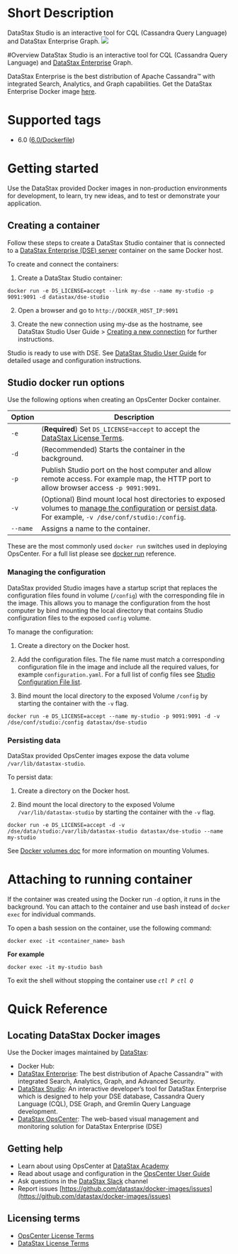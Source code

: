 # Short Description
DataStax Studio is an interactive tool for CQL (Cassandra Query Language) and DataStax Enterprise Graph. 
![](https://upload.wikimedia.org/wikipedia/commons/e/e5/DataStax_Logo.png)

#Overview
DataStax Studio is an interactive tool for CQL (Cassandra Query Language) and [DataStax Enterprise](https://hub.docker.com/r/datastax/dse-server) Graph. 

DataStax Enterprise is the best distribution of Apache Cassandra™ with integrated Search, Analytics, and Graph capabilities. Get the DataStax Enterprise Docker image [here](https://hub.docker.com/r/datastax/dse-server/).  

# Supported tags
* 6.0 ([6.0/Dockerfile](https://github.com/datastax/docker-images/blob/master/studio/6.0/Dockerfile))

# Getting started

Use the DataStax provided Docker images in non-production environments for development, to learn, try new ideas, and to test or demonstrate your application.

## Creating a container
Follow these steps to create a DataStax Studio container that is connected to a [DataStax Enterprise (DSE) server](https://hub.docker.com/r/datastax/dse-server) container on the same Docker host.

To create and connect the containers:

1. Create a DataStax Studio container:

```
docker run -e DS_LICENSE=accept --link my-dse --name my-studio -p 9091:9091 -d datastax/dse-studio
```
2. Open a browser and go to `http://DOCKER_HOST_IP:9091`

3. Create the new connection using my-dse as the hostname, see DataStax Studio User Guide > [Creating a new connection](http://docs.datastax.com/en/dse/5.1/dse-dev/datastax_enterprise/studio/stdToc.html) for further instructions.

Studio is ready to use with DSE. See [DataStax Studio User Guide](http://docs.datastax.com/en/dse/5.1/dse-dev/datastax_enterprise/studio/stdAbout.html) for detailed usage and configuration instructions.

## Studio docker run options
Use the following options when creating an OpsCenter Docker container. 

Option | Description
------------- | -------------
`-e` | (**Required**) Set `DS_LICENSE=accept` to accept the [DataStax License Terms](https://www.datastax.com/terms).
`-d` | (Recommended) Starts the container in the background.
`-p` | Publish Studio port on the host computer and allow remote access. For example map, the HTTP port to allow browser access `-p 9091:9091`.
`-v` | (Optional) Bind mount local host directories to exposed volumes to [manage the configuration](#Managing-the-configuration) or [persist data](#Persisting-data). For example, `-v /dse/conf/studio:/config`. 
`--name` |Assigns a name to the container.

These are the most commonly used `docker run` switches used in deploying OpsCenter.  For a full list please see [docker run](https://docs.docker.com/engine/reference/commandline/run/) reference.

### Managing the configuration

DataStax provided Studio images have a startup script that replaces the configuration files found in volume (`/config`) with the corresponding file in the image. This allows you to manage the configuration from the host computer by bind mounting the local directory that contains Studio configuration files to the exposed `config` volume.
 
To manage the configuration: 

1. Create a directory on the Docker host. 

2. Add the configuration files.
The file name must match a corresponding configuration file in the image and include all the required values, for example `configuration.yaml`. For a full list of config files see [Studio Configuration File list](https://github.com/datastax/docker-images/blob/master/studio/2.0/files/overwritable-conf-files).

3. Bind mount the local directory to the exposed Volume `/config` by starting the container with the `-v` flag.

```
docker run -e DS_LICENSE=accept --name my-studio -p 9091:9091 -d -v /dse/conf/studio:/config datastax/dse-studio
```

### Persisting data

DataStax provided OpsCenter images expose the data volume `/var/lib/datastax-studio`.

To persist data:

1. Create a directory on the Docker host. 

3. Bind mount the local directory to the exposed Volume `/var/lib/datastax-studio` by starting the container with the `-v` flag.
   
```
docker run -e DS_LICENSE=accept -d -v /dse/data/studio:/var/lib/datastax-studio datastax/dse-studio --name my-studio
```

See [Docker volumes doc](https://docs.docker.com/engine/tutorials/dockervolumes/#mount-a-host-directory-as-a-data-volume) for more information on mounting Volumes.


# Attaching to running container

If the container was created using the Docker run `-d` option, it runs in the background. You can attach to the container and use bash instead of `docker exec` for individual commands.

To open a bash session on the container, use the following command:

```
docker exec -it <container_name> bash
```

**For example**

```
docker exec -it my-studio bash
```

To exit the shell without stopping the container use *`ctl P ctl Q`*

# Quick Reference 
## Locating DataStax Docker images

Use the Docker images maintained by [DataStax](https://www.datastax.com/):

* Docker Hub:
 * [DataStax Enterprise](https://hub.docker.com/r/datastax/dse-server): The best distribution of Apache Cassandra™ with integrated Search, Analytics, Graph, and Advanced Security.
 * [DataStax Studio](https://hub.docker.com/r/datastax/dse-studio/): An interactive developer’s tool for DataStax Enterprise which is designed to help your DSE database, Cassandra Query Language (CQL), DSE Graph, and Gremlin Query Language development.
 * [DataStax OpsCenter](https://hub.docker.com/r/datastax/dse-opscenter/): The web-based visual management and monitoring solution for DataStax Enterprise (DSE)

## Getting help 
 * Learn about using OpsCenter at [DataStax Academy](https://academy.datastax.com/)
 * Read about usage and configuration in the [OpsCenter User Guide](http://docs.datastax.com/en/opscenter/6.5/)  
 * Ask questions in the [DataStax Slack](https://academy.datastax.com/slack) channel
* Report issues [https://github.com/datastax/docker-images/issues](https://github.com/datastax/docker-images/issues)


## Licensing terms
* [OpsCenter License Terms](https://www.datastax.com/datastax-opscenter-license-terms)
* [DataStax License Terms](https://www.datastax.com/terms)
